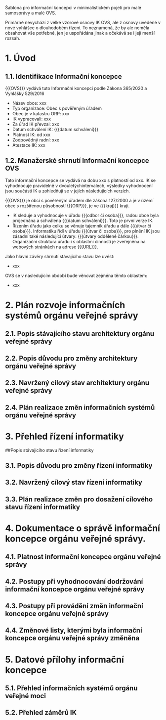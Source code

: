 Šablona pro informační koncepci v minimalistickém pojetí pro malé samosprávy a malé OVS.

Primárně nevychází z velké vzorové osnovy IK OVS, ale z osnovy uvedené v nové vyhlášce o dlouhodobém řízení. To neznamená, že by ale neměla obsahovat vše potřebné, jen je uspořádána jinak a očekává se i její menší rozsah.


# 1. Úvod
## 1.1. Identifikace Informační koncepce

{{{OVS}}} vydává tuto Informační koncepci podle Zákona 365/2020 a Vyhlášky 529/2016

* Název obce: xxx
* Typ organizace: Obec s pověřeným úřadem
* Obec je v katastru ORP: xxx
* IK vypracovali: xxx
* Za úřad IK převzal: xxx
* Datum schválení IK: {{{datum schválení}}}
* Platnost IK: od xxx
* Zodpovědný radní: xxx
* Atestace IK: xxx

## 1.2. Manažerské shrnutí Informační koncepce OVS

Tato informační koncepce se vydává na dobu xxx s platností od xxx. IK se vyhodnocuje pravidelně v dvouletýchintervalech, výsledky vyhodnocení jsou součástí IK a zohledňují se v jejích následujících verzích.

{{{OVS}}} je obcí s pověřeným úřadem dle zákona 127/2000 a je v území obce s rozšířenou působností {{{ORP}}}, je ve {{{kraj}}} kraji. 

* IK sleduje a vyhodnocuje v úřadu {{{odbor či osoba}}}, radou obce byla projednána a schválena {{{datum schválení}}}. Toto je první verze IK.
* Řízením úřadu jako celku se věnuje tajemník úřadu a dále {{{útvar či osoba}}}. Informatiku řídí v úřadu {{{útvar či osoba}}}, pro plnění IK jsou zásadní také následující útvary: {{{útvary oddělené čárkou}}}. Organizační struktura úřadu i s oblastmi činnosti je zveřejněna na webových stránkách na adrese {{{URL}}}.

Jako hlavní závěry shrnutí stávajícího stavu lze uvést:

* xxx

OVS se v následujícím období bude věnovat zejména těmto oblastem:

* xxx


# 2. Plán rozvoje informačních systémů orgánu veřejné správy
## 2.1. Popis stávajícího stavu architektury orgánu veřejné správy
## 2.2. Popis důvodu pro změny architektury orgánu veřejné správy
## 2.3. Navržený cílový stav architektury orgánu veřejné správy
## 2.4. Plán realizace změn informačních systémů orgánu veřejné správy
# 3. Přehled řízení informatiky
##Popis stávajícího stavu řízení informatiky
## 3.1. Popis důvodu pro změny řízení informatiky
## 3.2. Navržený cílový stav řízení informatiky
## 3.3. Plán realizace změn pro dosažení cílového stavu řízení informatiky
# 4. Dokumentace o správě informační koncepce orgánu veřejné správy.
## 4.1. Platnost informační koncepce orgánu veřejné správy
## 4.2. Postupy při vyhodnocování dodržování informační koncepce orgánu veřejné správy
## 4.3. Postupy při provádění změn informační koncepce orgánu veřejné správy
## 4.4. Změnové listy, kterými byla informační koncepce orgánu veřejné správy změněna
# 5. Datové přílohy informační koncepce
## 5.1. Přehled informačních systémů orgánu veřejné moci
## 5.2. Přehled záměrů IK
